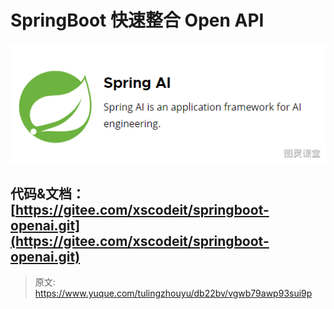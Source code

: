 # SpringBoot 快速整合 Open API

![image.png](./img/zhcsXxHwJN3a75u5/1711377508294-85c7f232-01f0-476d-b976-c1001734806a-385388.png)

## 代码&文档：[https://gitee.com/xscodeit/springboot-openai.git](https://gitee.com/xscodeit/springboot-openai.git)


> 原文: <https://www.yuque.com/tulingzhouyu/db22bv/vgwb79awp93sui9p>